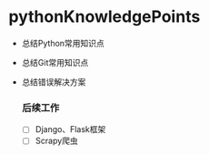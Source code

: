 # pythonKnowledgePoints

- 总结Python常用知识点

- 总结Git常用知识点

- 总结错误解决方案

  ### 后续工作
  
  - [ ] Django、Flask框架
  - [ ] Scrapy爬虫
